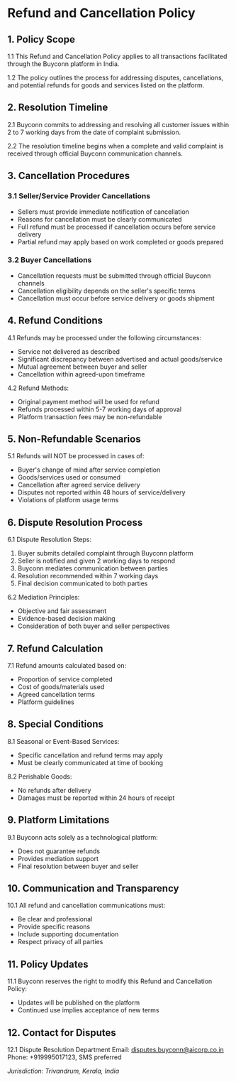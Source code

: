 # Refund and Cancellation Policy

## 1. Policy Scope

1.1 This Refund and Cancellation Policy applies to all transactions facilitated through the Buyconn platform in India.

1.2 The policy outlines the process for addressing disputes, cancellations, and potential refunds for goods and services listed on the platform.

## 2. Resolution Timeline

2.1 Buyconn commits to addressing and resolving all customer issues within 2 to 7 working days from the date of complaint submission.

2.2 The resolution timeline begins when a complete and valid complaint is received through official Buyconn communication channels.

## 3. Cancellation Procedures

### 3.1 Seller/Service Provider Cancellations
- Sellers must provide immediate notification of cancellation
- Reasons for cancellation must be clearly communicated
- Full refund must be processed if cancellation occurs before service delivery
- Partial refund may apply based on work completed or goods prepared

### 3.2 Buyer Cancellations
- Cancellation requests must be submitted through official Buyconn channels
- Cancellation eligibility depends on the seller's specific terms
- Cancellation must occur before service delivery or goods shipment

## 4. Refund Conditions

4.1 Refunds may be processed under the following circumstances:
- Service not delivered as described
- Significant discrepancy between advertised and actual goods/service
- Mutual agreement between buyer and seller
- Cancellation within agreed-upon timeframe

4.2 Refund Methods:
- Original payment method will be used for refund
- Refunds processed within 5-7 working days of approval
- Platform transaction fees may be non-refundable

## 5. Non-Refundable Scenarios

5.1 Refunds will NOT be processed in cases of:
- Buyer's change of mind after service completion
- Goods/services used or consumed
- Cancellation after agreed service delivery
- Disputes not reported within 48 hours of service/delivery
- Violations of platform usage terms

## 6. Dispute Resolution Process

6.1 Dispute Resolution Steps:
1. Buyer submits detailed complaint through Buyconn platform
2. Seller is notified and given 2 working days to respond
3. Buyconn mediates communication between parties
4. Resolution recommended within 7 working days
5. Final decision communicated to both parties

6.2 Mediation Principles:
- Objective and fair assessment
- Evidence-based decision making
- Consideration of both buyer and seller perspectives

## 7. Refund Calculation

7.1 Refund amounts calculated based on:
- Proportion of service completed
- Cost of goods/materials used
- Agreed cancellation terms
- Platform guidelines

## 8. Special Conditions

8.1 Seasonal or Event-Based Services:
- Specific cancellation and refund terms may apply
- Must be clearly communicated at time of booking

8.2 Perishable Goods:
- No refunds after delivery
- Damages must be reported within 24 hours of receipt

## 9. Platform Limitations

9.1 Buyconn acts solely as a technological platform:
- Does not guarantee refunds
- Provides mediation support
- Final resolution between buyer and seller

## 10. Communication and Transparency

10.1 All refund and cancellation communications must:
- Be clear and professional
- Provide specific reasons
- Include supporting documentation
- Respect privacy of all parties

## 11. Policy Updates

11.1 Buyconn reserves the right to modify this Refund and Cancellation Policy:
- Updates will be published on the platform
- Continued use implies acceptance of new terms

## 12. Contact for Disputes

12.1 Dispute Resolution Department
Email: disputes.buyconn@aicorp.co.in
Phone: +919995017123, SMS preferred

*Jurisdiction: Trivandrum, Kerala, India*
